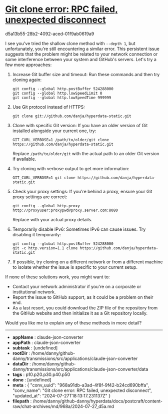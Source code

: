 # [Git clone error: RPC failed, unexpected disconnect](https://claude.ai/chat/968a91db-a3ad-4f8f-9f42-b24cd690bffa)

d5a13b55-28b2-4092-aced-01f9ab0619a9

 I see you've tried the shallow clone method with `--depth 1`, but unfortunately, you're still encountering a similar error. This persistent issue suggests that the problem might be related to your network connection or some interference between your system and GitHub's servers. Let's try a few more approaches:

1. Increase Git buffer size and timeout:
   Run these commands and then try cloning again:
   ```
   git config --global http.postBuffer 524288000
   git config --global http.lowSpeedLimit 0
   git config --global http.lowSpeedTime 999999
   ```

2. Use Git protocol instead of HTTPS:
   ```
   git clone git://github.com/danja/hyperdata-static.git
   ```

3. Clone with specific Git version:
   If you have an older version of Git installed alongside your current one, try:
   ```
   GIT_CURL_VERBOSE=1 /path/to/older/git clone https://github.com/danja/hyperdata-static.git
   ```
   Replace `/path/to/older/git` with the actual path to an older Git version if available.

4. Try cloning with verbose output to get more information:
   ```
   GIT_CURL_VERBOSE=1 git clone https://github.com/danja/hyperdata-static.git
   ```

5. Check your proxy settings:
   If you're behind a proxy, ensure your Git proxy settings are correct:
   ```
   git config --global http.proxy http://proxyuser:proxypwd@proxy.server.com:8080
   ```
   Replace with your actual proxy details.

6. Temporarily disable IPv6:
   Sometimes IPv6 can cause issues. Try disabling it temporarily:
   ```
   git config --global http.postBuffer 524288000
   git -c http.version=1.1 clone https://github.com/danja/hyperdata-static.git
   ```

7. If possible, try cloning on a different network or from a different machine to isolate whether the issue is specific to your current setup.

If none of these solutions work, you might want to:
- Contact your network administrator if you're on a corporate or institutional network.
- Report the issue to GitHub support, as it could be a problem on their end.
- As a last resort, you could download the ZIP file of the repository from the GitHub website and then initialize it as a Git repository locally.

Would you like me to explain any of these methods in more detail?

---

* **appName** : claude-json-converter
* **appPath** : claude-json-converter
* **subtask** : [undefined]
* **rootDir** : /home/danny/github-danny/transmissions/src/applications/claude-json-converter
* **dataDir** : /home/danny/github-danny/transmissions/src/applications/claude-json-converter/data
* **tags** : p10.p20.p30.p40.p50
* **done** : [undefined]
* **meta** : {
  "conv_uuid": "968a91db-a3ad-4f8f-9f42-b24cd690bffa",
  "conv_name": "Git clone error: RPC failed, unexpected disconnect",
  "updated_at": "2024-07-27T18:13:17.231137Z"
}
* **filepath** : /home/danny/github-danny/hyperdata/docs/postcraft/content-raw/chat-archives/md/968a/2024-07-27_d5a.md